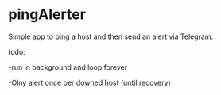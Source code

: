 # pingAlerter

Simple app to ping a host and then send an alert via Telegram.



todo: 

-run in background and loop forever

-Olny alert once per downed host (until recovery)
